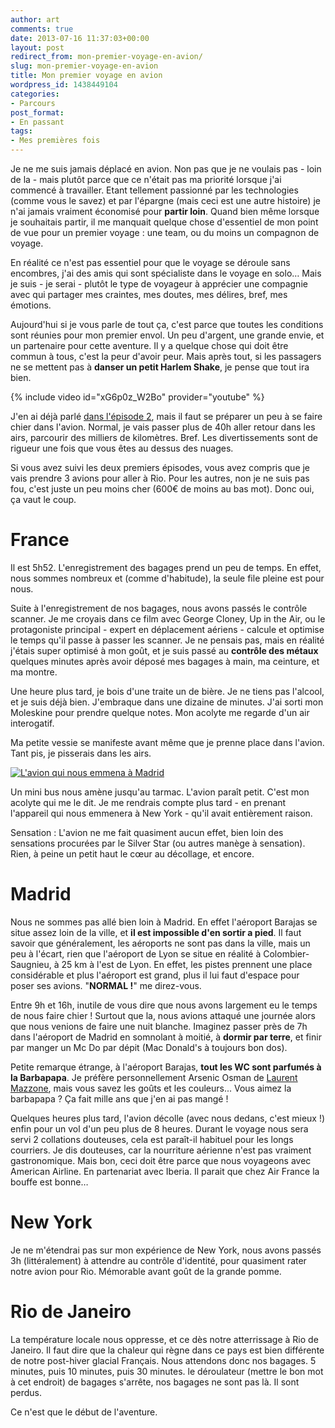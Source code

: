 ```yaml
---
author: art
comments: true
date: 2013-07-16 11:37:03+00:00
layout: post
redirect_from: mon-premier-voyage-en-avion/
slug: mon-premier-voyage-en-avion
title: Mon premier voyage en avion
wordpress_id: 1438449104
categories:
- Parcours
post_format:
- En passant
tags:
- Mes premières fois
---
```


Je ne me suis jamais déplacé en avion. Non pas que je ne voulais pas - loin de la - mais plutôt parce que ce n'était pas ma priorité lorsque j'ai commencé à travailler. Etant tellement passionné par les technologies (comme vous le savez) et par l'épargne (mais ceci est une autre histoire) je n'ai jamais vraiment économisé pour **partir loin**. Quand bien même lorsque je souhaitais partir, il me manquait quelque chose d'essentiel de mon point de vue pour un premier voyage : une team, ou du moins un compagnon de voyage. <!-- more -->





En réalité ce n'est pas essentiel pour que le voyage se déroule sans encombres, j'ai des amis qui sont spécialiste dans le voyage en solo… Mais je suis - je serai - plutôt le type de voyageur à apprécier une compagnie avec qui partager mes craintes, mes doutes, mes délires, bref, mes émotions.





Aujourd'hui si je vous parle de tout ça, c'est parce que toutes les conditions sont réunies pour mon premier envol. Un peu d'argent, une grande envie, et un partenaire pour cette aventure. Il y a quelque chose qui doit être commun à tous, c'est la peur d'avoir peur. Mais après tout, si les passagers ne se mettent pas à **danser un petit Harlem Shake**, je pense que tout ira bien.





{% include video id="xG6p0z_W2Bo" provider="youtube" %}





J'en ai déjà parlé [dans l'épisode 2](https://irz.fr/bresil-mon-premier-voyage-2-dans-mon-sac), mais il faut se préparer un peu à se faire chier dans l'avion. Normal, je vais passer plus de 40h aller retour dans les airs, parcourir des milliers de kilomètres. Bref. Les divertissements sont de rigueur une fois que vous êtes au dessus des nuages.



Si vous avez suivi les deux premiers épisodes, vous avez compris que je vais prendre 3 avions pour aller à Rio. Pour les autres, non je ne suis pas fou, c'est juste un peu moins cher (600€ de moins au bas mot). Donc oui, ça vaut le coup.



# France





Il est 5h52. L'enregistrement des bagages prend un peu de temps. En effet, nous sommes nombreux et (comme d'habitude), la seule file pleine est pour nous.





Suite à l'enregistrement de nos bagages,  nous avons passés le contrôle scanner. Je me croyais dans ce film avec George Cloney, Up in the Air, ou le protagoniste principal - expert en déplacement aériens - calcule et optimise le temps qu'il passe à passer les scanner. Je ne pensais pas, mais en réalité j'étais super optimisé à mon goût, et je suis passé au **contrôle des métaux** quelques minutes après avoir déposé mes bagages à main, ma ceinture, et ma montre.





Une heure plus tard, je bois d'une traite un de bière. Je ne tiens pas l'alcool, et je suis déjà bien. J'embraque dans une dizaine de minutes. J'ai sorti mon Moleskine pour prendre quelque notes. Mon acolyte me regarde d'un air interogatif.





Ma petite vessie se manifeste avant même que je prenne place dans l'avion. Tant pis, je pisserais dans les airs.



<a href="https://irz.fr/recherche?q=avion-lyon-madrid"><img alt="L'avion qui nous emmena à Madrid" data-src="https://static.irz.fr/2013/07/avion-lyon-madrid-640x480.jpg" src="https://static.irz.fr/thumb.php?size=<100&crop=0&src=https://static.irz.fr/2013/07/avion-lyon-madrid-640x480.jpg" /></a>



Un mini bus nous amène jusqu'au tarmac. L'avion paraît petit. C'est mon acolyte qui me le dit. Je me rendrais compte plus tard - en prenant l'appareil qui nous emmenera à New York - qu'il avait entièrement raison.



Sensation : L'avion ne me fait quasiment aucun effet, bien loin des sensations procurées par le Silver Star (ou autres manège à sensation). Rien, à peine un petit haut le cœur au décollage, et encore.



# Madrid





Nous ne sommes pas allé bien loin à Madrid. En effet l'aéroport Barajas se situe assez loin de la ville, et **il est impossible d'en sortir a pied**. Il faut savoir que généralement, les aéroports ne sont pas dans la ville, mais un peu à l'écart, rien que l'aéroport de Lyon se situe en réalité à Colombier-Saugnieu, à 25 km à l'est de Lyon. En effet, les pistes prennent une place considérable et plus l'aéroport est grand, plus il lui faut d'espace pour poser ses avions. "**NORMAL !**" me direz-vous.





Entre 9h et 16h, inutile de vous dire que nous avons largement eu le temps de nous faire chier ! Surtout que la, nous avions attaqué une journée alors que nous venions de faire une nuit blanche. Imaginez passer près de 7h dans l'aéroport de Madrid en somnolant à moitié, à **dormir par terre**, et finir par manger un Mc Do par dépit (Mac Donald's à toujours bon dos).





Petite remarque étrange, à l'aéroport Barajas, **tout les WC sont parfumés à la Barbapapa**. Je préfère personnellement Arsenic Osman de [Laurent Mazzone](), mais vous savez les goûts et les couleurs... Vous aimez la barbapapa ? Ça fait mille ans que j'en ai pas mangé !





Quelques heures plus tard, l'avion décolle (avec nous dedans, c'est mieux !) enfin pour un vol d'un peu plus de 8 heures. Durant le voyage nous sera servi 2 collations douteuses, cela est paraît-il habituel pour les longs courriers. Je dis douteuses, car la nourriture aérienne n'est pas vraiment gastronomique. Mais bon, ceci doit être parce que nous voyageons avec American Airline. En partenariat avec Iberia. Il parait que chez Air France la bouffe est bonne…





# New York





Je ne m'étendrai pas sur mon expérience de New York, nous avons passés 3h (littéralement) à attendre au contrôle d'identité, pour quasiment rater notre avion pour Rio. Mémorable avant goût de la grande pomme.





# Rio de Janeiro





La température locale nous oppresse, et ce dès notre atterrissage à Rio de Janeiro. Il faut dire que la chaleur qui règne dans ce pays est bien différente de notre post-hiver glacial Français. Nous attendons donc nos bagages. 5 minutes, puis 10 minutes, puis 30 minutes. le déroulateur (mettre le bon mot à cet endroit) de bagages s'arrête, nos bagages ne sont pas là. Il sont perdus.





Ce n'est que le début de l'aventure.
